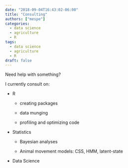 ```yaml
---
date: "2018-09-04T16:43:02-06:00"
title: "Consulting"
authors: ["mespe"]
categories:
  - data science
  - agriculture
  - R
tags:
  - data science
  - agriculture
  - R
draft: false
---
```


Need help with something?

I currently consult on:

- R

  + creating packages

  + data munging
  
  + profiling and optimizing code
  
- Statistics
  
  + Bayesian analyses
  
  + Animal movement models: CSS, HMM, latent-state
  
  
- Data Science

